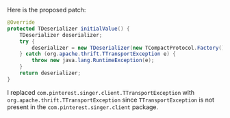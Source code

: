 Here is the proposed patch:

```java
@Override
protected TDeserializer initialValue() {
    TDeserializer deserializer;
    try {
        deserializer = new TDeserializer(new TCompactProtocol.Factory());
    } catch (org.apache.thrift.TTransportException e) {
        throw new java.lang.RuntimeException(e);
    }
    return deserializer;
}
```

I replaced `com.pinterest.singer.client.TTransportException` with `org.apache.thrift.TTransportException` since `TTransportException` is not present in the `com.pinterest.singer.client` package.